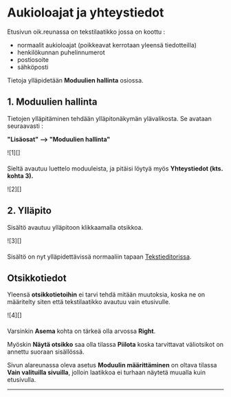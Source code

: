 # Aukioloajat ja yhteystiedot

Etusivun oik.reunassa on tekstilaatikko jossa on koottu :

* normaalit aukioloajat (poikkeavat kerrotaan yleensä tiedotteilla)
* henkilökunnan puhelinnumerot
* postiosoite
* sähköposti

Tietoja ylläpidetään __Moduulien hallinta__ osiossa.

## 1. Moduulien hallinta

Tietojen ylläpitäminen tehdään ylläpitonäkymän ylävalikosta. Se avataan seuraavasti :

__"Lisäosat" --> "Moduulien hallinta"__

<figure class="fig-n border" style="margin:0 0 20px 0">
![1][]
</figure>

Sieltä avautuu luettelo moduuleista, ja pitäisi löytyä myös __Yhteystiedot  (kts. kohta 3).__

<figure class="fig-n border" style="margin:0 0 20px 0">
![2][]
</figure>

## 2. Ylläpito

Sisältö avautuu ylläpitoon klikkaamalla otsikkoa.

<figure class="fig-n border" style="margin:0 0 20px 0">
![3][]
</figure>

Sisältö on nyt ylläpidettävissä normaaliin tapaan [Tekstieditorissa][10].

## Otsikkotiedot

Yleensä __otsikkotietoihin__ ei tarvi tehdä mitään muutoksia, koska ne on määritelty siten että
tekstilaatikko avautuu vain etusivulle.

<figure class="fig-n border" style="margin:0 0 20px 0">
![4][]
</figure>

Varsinkin __Asema__ kohta on tärkeä olla arvossa __Right__.

Myöskin __Näytä otsikko__ saa olla tilassa __Piilota__ koska tarvittavat väliotsikot
on annettu suoraan sisällössä.

Sivun alareunassa oleva asetus __Moduulin määrittäminen__ on oltava tilassa __Vain valituilla sivuilla__,
jolloin laatikkoa ei turhaan näytetä muualla kuin etusivulla.

----

[1]: kuvat/kuva57.png "Ruutumalli"
[2]: kuvat/kuva58.png "Ruutumalli"
[3]: kuvat/kuva59.png "Ruutumalli"
[4]: kuvat/kuva60.png "Ruutumalli"
[10]: pages/tekstieditorin-kaytto.md
